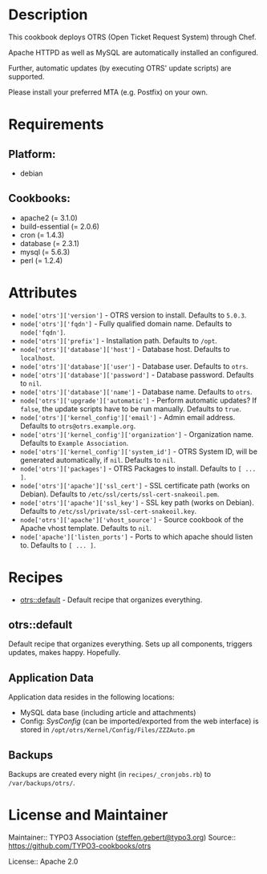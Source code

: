 # Description

This cookbook deploys OTRS (Open Ticket Request System) through Chef.

Apache HTTPD as well as MySQL are automatically installed an configured.

Further, automatic updates (by executing OTRS' update scripts) are supported.

Please install your preferred MTA (e.g. Postfix) on your own.
# Requirements

## Platform:

* debian

## Cookbooks:

* apache2 (= 3.1.0)
* build-essential (= 2.0.6)
* cron (= 1.4.3)
* database (= 2.3.1)
* mysql (= 5.6.3)
* perl (= 1.2.4)

# Attributes

* `node['otrs']['version']` - OTRS version to install. Defaults to `5.0.3`.
* `node['otrs']['fqdn']` - Fully qualified domain name. Defaults to `node['fqdn']`.
* `node['otrs']['prefix']` - Installation path. Defaults to `/opt`.
* `node['otrs']['database']['host']` - Database host. Defaults to `localhost`.
* `node['otrs']['database']['user']` - Database user. Defaults to `otrs`.
* `node['otrs']['database']['password']` - Database password. Defaults to `nil`.
* `node['otrs']['database']['name']` - Database name. Defaults to `otrs`.
* `node['otrs']['upgrade']['automatic']` - Perform automatic updates? If `false`, the update scripts have to be run manually. Defaults to `true`.
* `node['otrs']['kernel_config']['email']` - Admin email address. Defaults to `otrs@otrs.example.org`.
* `node['otrs']['kernel_config']['organization']` - Organization name. Defaults to `Example Association`.
* `node['otrs']['kernel_config']['system_id']` - OTRS System ID, will be generated automatically, if `nil`. Defaults to `nil`.
* `node['otrs']['packages']` - OTRS Packages to install. Defaults to `[ ... ]`.
* `node['otrs']['apache']['ssl_cert']` - SSL certificate path (works on Debian). Defaults to `/etc/ssl/certs/ssl-cert-snakeoil.pem`.
* `node['otrs']['apache']['ssl_key']` - SSL key path (works on Debian). Defaults to `/etc/ssl/private/ssl-cert-snakeoil.key`.
* `node['otrs']['apache']['vhost_source']` - Source cookbook of the Apache vhost template. Defaults to `nil`.
* `node['apache']['listen_ports']` - Ports to which apache should listen to. Defaults to `[ ... ]`.

# Recipes

* [otrs::default](#otrsdefault) - Default recipe that organizes everything.

## otrs::default

Default recipe that organizes everything. Sets up all components, triggers updates, makes happy.
Hopefully.

Application Data
----------------

Application data resides in the following locations:

- MySQL data base (including article and attachments)
- Config: _SysConfig_ (can be imported/exported from the web interface) is stored in `/opt/otrs/Kernel/Config/Files/ZZZAuto.pm`

Backups
-------

Backups are created every night (in `recipes/_cronjobs.rb`) to `/var/backups/otrs/`.

# License and Maintainer

Maintainer:: TYPO3 Association (<steffen.gebert@typo3.org>)
Source:: https://github.com/TYPO3-cookbooks/otrs

License:: Apache 2.0
